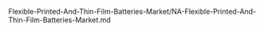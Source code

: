 


Flexible-Printed-And-Thin-Film-Batteries-Market/NA-Flexible-Printed-And-Thin-Film-Batteries-Market.md
